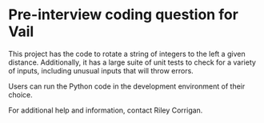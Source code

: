# Pre-interview coding question for Vail
This project has the code to rotate a string of integers to the left a given distance.
Additionally, it has a large suite of unit tests to check for a variety of inputs, including unusual inputs that will throw errors.

Users can run the Python code in the development environment of their choice.

For additional help and information, contact Riley Corrigan.
